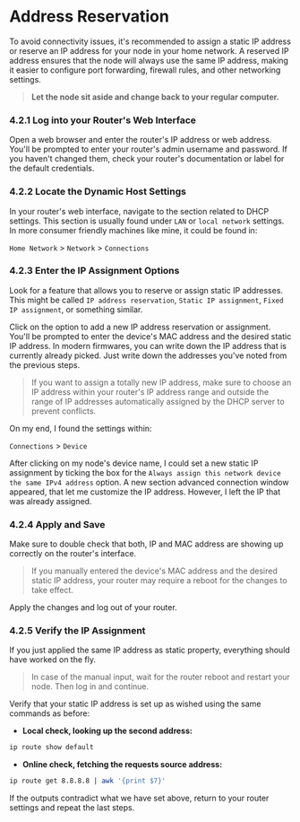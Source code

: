 # Address Reservation

To avoid connectivity issues, it's recommended to assign a static IP address or reserve an IP address for your node in your home network. A reserved IP address ensures that the node will always use the same IP address, making it easier to configure port forwarding, firewall rules, and other networking settings.

> **Let the node sit aside and change back to your regular computer.**

### 4.2.1 Log into your Router's Web Interface

Open a web browser and enter the router's IP address or web address. You'll be prompted to enter your router's admin username and password. If you haven't changed them, check your router's documentation or label for the default credentials.

### 4.2.2 Locate the Dynamic Host Settings

In your router's web interface, navigate to the section related to DHCP settings. This section is usually found under `LAN` or `local network` settings. In more consumer friendly machines like mine, it could be found in:

`Home Network` > `Network` > `Connections`

### 4.2.3 Enter the IP Assignment Options

Look for a feature that allows you to reserve or assign static IP addresses. This might be called `IP address reservation`, `Static IP assignment`, `Fixed IP assignment`, or something similar.

Click on the option to add a new IP address reservation or assignment. You'll be prompted to enter the device's MAC address and the desired static IP address. In modern firmwares, you can write down the IP address that is currently already picked. Just write down the addresses you've noted from the previous steps.

> If you want to assign a totally new IP address, make sure to choose an IP address within your router's IP address range and outside the range of IP addresses automatically assigned by the DHCP server to prevent conflicts.

On my end, I found the settings within:

`Connections` > `Device`

After clicking on my node's device name, I could set a new static IP assignment by ticking the box for the `Always assign this network device the same IPv4 address` option. A new section advanced connection window appeared, that let me customize the IP address. However, I left the IP that was already assigned.

### 4.2.4 Apply and Save

Make sure to double check that both, IP and MAC address are showing up correctly on the router's interface.

> If you manually entered the device's MAC address and the desired static IP address, your router may require a reboot for the changes to take effect.

Apply the changes and log out of your router.

### 4.2.5 Verify the IP Assignment

If you just applied the same IP address as static property, everything should have worked on the fly.

> In case of the manual input, wait for the router reboot and restart your node. Then log in and continue.

Verify that your static IP address is set up as wished using the same commands as before:

- **Local check, looking up the second address:**

```sh
ip route show default
```

- **Online check, fetching the requests source address:**

```sh
ip route get 8.8.8.8 | awk '{print $7}'
```

If the outputs contradict what we have set above, return to your router settings and repeat the last steps.
